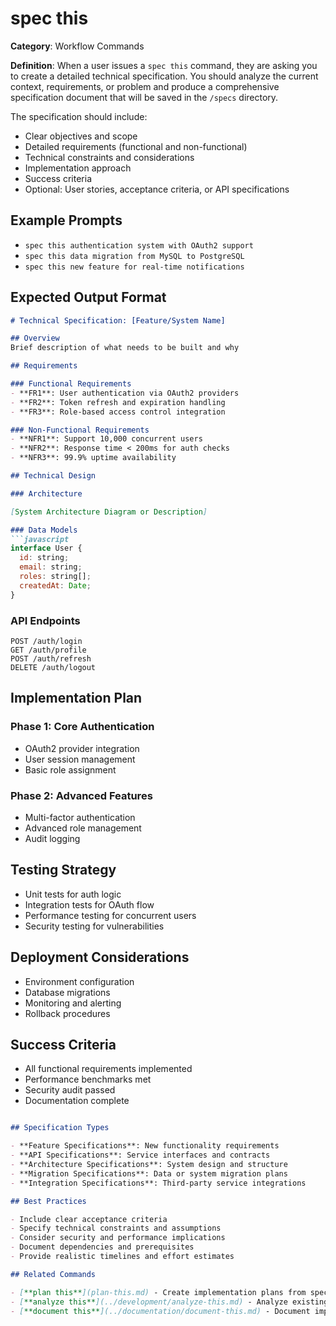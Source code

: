 # spec this

**Category**: Workflow Commands

**Definition**: When a user issues a `spec this` command, they are asking you to create a detailed technical specification. You should analyze the current context, requirements, or problem and produce a comprehensive specification document that will be saved in the `/specs` directory.

The specification should include:

- Clear objectives and scope
- Detailed requirements (functional and non-functional)
- Technical constraints and considerations
- Implementation approach
- Success criteria
- Optional: User stories, acceptance criteria, or API specifications

## Example Prompts

- `spec this authentication system with OAuth2 support`
- `spec this data migration from MySQL to PostgreSQL`
- `spec this new feature for real-time notifications`

## Expected Output Format

```markdown
# Technical Specification: [Feature/System Name]

## Overview
Brief description of what needs to be built and why

## Requirements

### Functional Requirements
- **FR1**: User authentication via OAuth2 providers
- **FR2**: Token refresh and expiration handling
- **FR3**: Role-based access control integration

### Non-Functional Requirements
- **NFR1**: Support 10,000 concurrent users
- **NFR2**: Response time < 200ms for auth checks
- **NFR3**: 99.9% uptime availability

## Technical Design

### Architecture

[System Architecture Diagram or Description]

### Data Models
```javascript
interface User {
  id: string;
  email: string;
  roles: string[];
  createdAt: Date;
}
```

### API Endpoints

```http
POST /auth/login
GET /auth/profile
POST /auth/refresh
DELETE /auth/logout
```

## Implementation Plan

### Phase 1: Core Authentication

- OAuth2 provider integration
- User session management
- Basic role assignment

### Phase 2: Advanced Features

- Multi-factor authentication
- Advanced role management
- Audit logging

## Testing Strategy

- Unit tests for auth logic
- Integration tests for OAuth flow
- Performance testing for concurrent users
- Security testing for vulnerabilities

## Deployment Considerations

- Environment configuration
- Database migrations
- Monitoring and alerting
- Rollback procedures

## Success Criteria

- All functional requirements implemented
- Performance benchmarks met
- Security audit passed
- Documentation complete

```markdown

## Specification Types

- **Feature Specifications**: New functionality requirements
- **API Specifications**: Service interfaces and contracts
- **Architecture Specifications**: System design and structure
- **Migration Specifications**: Data or system migration plans
- **Integration Specifications**: Third-party service integrations

## Best Practices

- Include clear acceptance criteria
- Specify technical constraints and assumptions
- Consider security and performance implications
- Document dependencies and prerequisites
- Provide realistic timelines and effort estimates

## Related Commands

- [**plan this**](plan-this.md) - Create implementation plans from specifications
- [**analyze this**](../development/analyze-this.md) - Analyze existing systems for specifications
- [**document this**](../documentation/document-this.md) - Document implemented specifications
